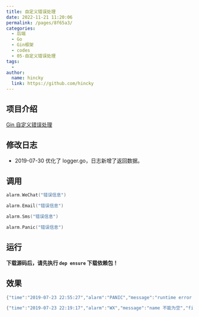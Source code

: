 ```yaml
---
title: 自定义错误处理
date: 2022-11-21 11:20:06
permalink: /pages/8f65a3/
categories:
  - 后端
  - Go
  - Gin框架
  - codes
  - 05-自定义错误处理
tags:
  - 
author: 
  name: hincky
  link: https://github.com/hincky
---
```

## 项目介绍

[Gin 自定义错误处理](https://github.com/xinliangnote/Go/blob/master/01-Gin框架/05-自定义错误处理.md)

## 修改日志

- 2019-07-30 优化了 logger.go，日志新增了返回数据。

## 调用

```go
alarm.WeChat("错误信息")

alarm.Email("错误信息")

alarm.Sms("错误信息")

alarm.Panic("错误信息")
```

## 运行

**下载源码后，请先执行 `dep ensure` 下载依赖包！**

## 效果


```go
{"time":"2019-07-23 22:55:27","alarm":"PANIC","message":"runtime error: index out of range","filename":"绝对路径/ginDemo/router/v1/product.go","line":34,"funcname":"hello"}
```

```go
{"time":"2019-07-23 22:19:17","alarm":"WX","message":"name 不能为空","filename":"绝对路径/ginDemo/router/v1/product.go","line":33,"funcname":"hello"}
```

